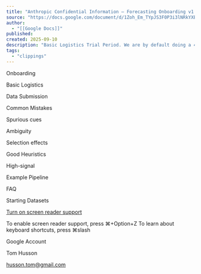 ```yaml
---
title: "Anthropic Confidential Information — Forecasting Onboarding v1.0"
source: "https://docs.google.com/document/d/1Zoh_Em_TYpJS3F0P3i3lNRkYXBLQwQRj151JoyAzvn4/edit?tab=t.ycmi31d3ezdq#heading=h.9us60816q34q"
author:
  - "[[Google Docs]]"
published:
created: 2025-09-10
description: "Basic Logistics Trial Period. We are by default doing a 4 week trial period with all contractors to ensure it’s a good fit. We cannot make any strict promises at this point, but if things are going well we anticipate extending contractors beyond that. Note that we do not have a fixed number of pe..."
tags:
  - "clippings"
---
```

Onboarding

Basic Logistics

Data Submission

Common Mistakes

Spurious cues

Ambiguity

Selection effects

Good Heuristics

High-signal

Example Pipeline

FAQ

Starting Datasets

[Turn on screen reader support](https://docs.google.com/document/d/1Zoh_Em_TYpJS3F0P3i3lNRkYXBLQwQRj151JoyAzvn4/?tab=t.ycmi31d3ezdq#)

To enable screen reader support, press ⌘+Option+Z To learn about keyboard shortcuts, press ⌘slash

Google Account

Tom Husson

husson.tom@gmail.com